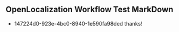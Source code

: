 ## OpenLocalization Workflow Test MarkDown
* 147224d0-923e-4bc0-8940-1e590fa98ded thanks!

<!--HONumber=Aug16_HO4-->


